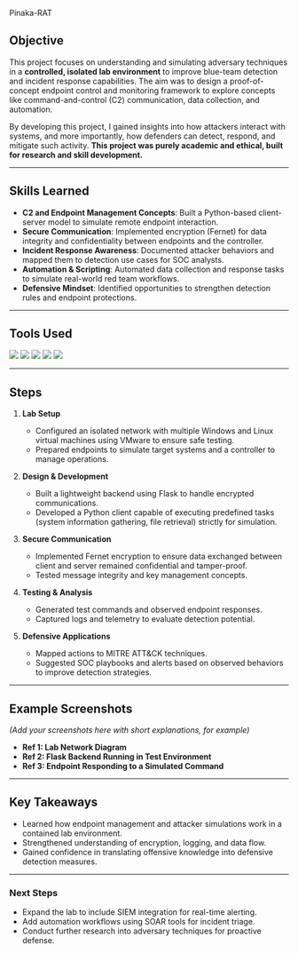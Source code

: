 Pinaka-RAT

## Objective  
This project focuses on understanding and simulating adversary techniques in a **controlled, isolated lab environment** to improve blue-team detection and incident response capabilities. The aim was to design a proof-of-concept endpoint control and monitoring framework to explore concepts like command-and-control (C2) communication, data collection, and automation.  

By developing this project, I gained insights into how attackers interact with systems, and more importantly, how defenders can detect, respond, and mitigate such activity. **This project was purely academic and ethical, built for research and skill development.**  

---

## Skills Learned  

- **C2 and Endpoint Management Concepts**: Built a Python-based client-server model to simulate remote endpoint interaction.  
- **Secure Communication**: Implemented encryption (Fernet) for data integrity and confidentiality between endpoints and the controller.  
- **Incident Response Awareness**: Documented attacker behaviors and mapped them to detection use cases for SOC analysts.  
- **Automation & Scripting**: Automated data collection and response tasks to simulate real-world red team workflows.  
- **Defensive Mindset**: Identified opportunities to strengthen detection rules and endpoint protections.  

---

## Tools Used  

<div>
    <img src="https://img.shields.io/badge/Python-3776AB?style=for-the-badge&logo=python&logoColor=white" />
    <img src="https://img.shields.io/badge/Flask-000000?style=for-the-badge&logo=flask&logoColor=white" />
    <img src="https://img.shields.io/badge/Fernet_Encryption-4CAF50?style=for-the-badge" />
    <img src="https://img.shields.io/badge/VMware_Lab-607078?style=for-the-badge&logo=vmware&logoColor=white" />
    <img src="https://img.shields.io/badge/PowerShell-5391FE?style=for-the-badge&logo=powershell&logoColor=white" />
</div>  

---

## Steps  

1. **Lab Setup**  
   - Configured an isolated network with multiple Windows and Linux virtual machines using VMware to ensure safe testing.  
   - Prepared endpoints to simulate target systems and a controller to manage operations.  

2. **Design & Development**  
   - Built a lightweight backend using Flask to handle encrypted communications.  
   - Developed a Python client capable of executing predefined tasks (system information gathering, file retrieval) strictly for simulation.  

3. **Secure Communication**  
   - Implemented Fernet encryption to ensure data exchanged between client and server remained confidential and tamper-proof.  
   - Tested message integrity and key management concepts.  

4. **Testing & Analysis**  
   - Generated test commands and observed endpoint responses.  
   - Captured logs and telemetry to evaluate detection potential.  

5. **Defensive Applications**  
   - Mapped actions to MITRE ATT&CK techniques.  
   - Suggested SOC playbooks and alerts based on observed behaviors to improve detection strategies.  

---

## Example Screenshots  

*(Add your screenshots here with short explanations, for example)*  

- **Ref 1: Lab Network Diagram**  
- **Ref 2: Flask Backend Running in Test Environment**  
- **Ref 3: Endpoint Responding to a Simulated Command**  

---

## Key Takeaways  

- Learned how endpoint management and attacker simulations work in a contained lab environment.  
- Strengthened understanding of encryption, logging, and data flow.  
- Gained confidence in translating offensive knowledge into defensive detection measures.  

---

### Next Steps  

- Expand the lab to include SIEM integration for real-time alerting.  
- Add automation workflows using SOAR tools for incident triage.  
- Conduct further research into adversary techniques for proactive defense.  
